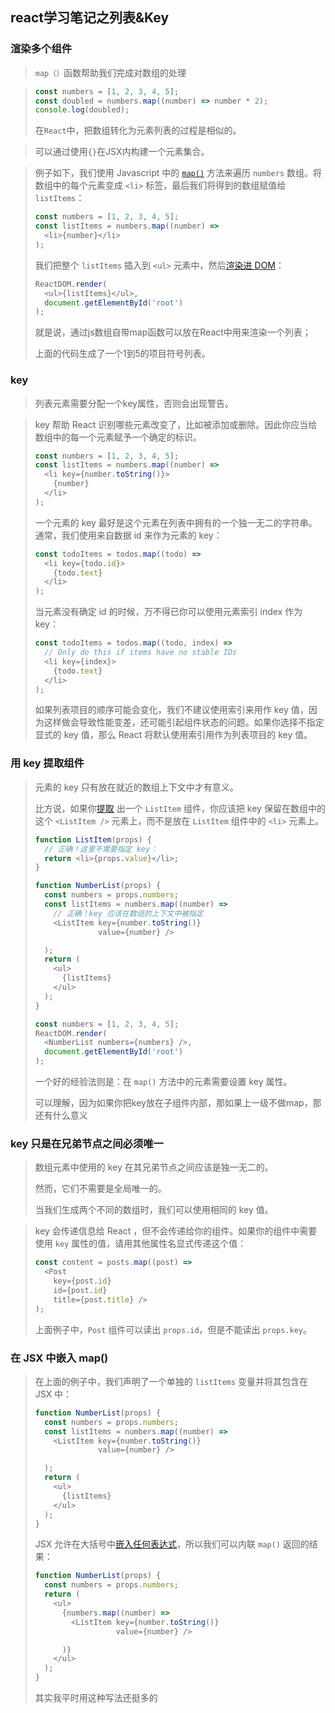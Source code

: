 ## react学习笔记之列表&Key

### 渲染多个组件

> `map（）`函数帮助我们完成对数组的处理

> ```js
> const numbers = [1, 2, 3, 4, 5];
> const doubled = numbers.map((number) => number * 2);
> console.log(doubled);
> ```
>
> 在`React`中，把数组转化为元素列表的过程是相似的。

> 可以通过使用`{}`在JSX内构建一个元素集合。

> 例子如下，我们使用 Javascript 中的 [`map()`](https://developer.mozilla.org/en-US/docs/Web/JavaScript/Reference/Global_Objects/Array/map) 方法来遍历 `numbers` 数组。将数组中的每个元素变成 `<li>` 标签，最后我们将得到的数组赋值给 `listItems`：
>
> ```js
> const numbers = [1, 2, 3, 4, 5];
> const listItems = numbers.map((number) =>
>   <li>{number}</li>
> );
> ```
>
> 我们把整个 `listItems` 插入到 `<ul>` 元素中，然后[渲染进 DOM](https://react.docschina.org/docs/rendering-elements.html#rendering-an-element-into-the-dom)：
>
> ```js
> ReactDOM.render(
>   <ul>{listItems}</ul>,
>   document.getElementById('root')
> );
> ```
>
> 就是说，通过js数组自带map函数可以放在React中用来渲染一个列表；
>
> 上面的代码生成了一个1到5的项目符号列表。

### key

> 列表元素需要分配一个key属性，否则会出现警告。

> key 帮助 React 识别哪些元素改变了，比如被添加或删除。因此你应当给数组中的每一个元素赋予一个确定的标识。
>
> ```js
> const numbers = [1, 2, 3, 4, 5];
> const listItems = numbers.map((number) =>
>   <li key={number.toString()}>
>     {number}
>   </li>
> );
> ```
>
> 一个元素的 key 最好是这个元素在列表中拥有的一个独一无二的字符串。通常，我们使用来自数据 id 来作为元素的 key：
>
> ```js
> const todoItems = todos.map((todo) =>
>   <li key={todo.id}>
>     {todo.text}
>   </li>
> );
> ```
>
> 当元素没有确定 id 的时候，万不得已你可以使用元素索引 index 作为 key：
>
> ```js
> const todoItems = todos.map((todo, index) =>
>   // Only do this if items have no stable IDs
>   <li key={index}>
>     {todo.text}
>   </li>
> );
> ```
>
> 如果列表项目的顺序可能会变化，我们不建议使用索引来用作 key 值，因为这样做会导致性能变差，还可能引起组件状态的问题。如果你选择不指定显式的 key 值，那么 React 将默认使用索引用作为列表项目的 key 值。

### 用 key 提取组件

> 元素的 key 只有放在就近的数组上下文中才有意义。
>
> 比方说，如果你[提取](https://react.docschina.org/docs/components-and-props.html#extracting-components) 出一个 `ListItem` 组件，你应该把 key 保留在数组中的这个 `<ListItem />` 元素上，而不是放在 `ListItem` 组件中的 `<li>` 元素上。
>
> ```js
> function ListItem(props) {
>   // 正确！这里不需要指定 key：
>   return <li>{props.value}</li>;
> }
> 
> function NumberList(props) {
>   const numbers = props.numbers;
>   const listItems = numbers.map((number) =>
>     // 正确！key 应该在数组的上下文中被指定
>     <ListItem key={number.toString()}
>               value={number} />
> 
>   );
>   return (
>     <ul>
>       {listItems}
>     </ul>
>   );
> }
> 
> const numbers = [1, 2, 3, 4, 5];
> ReactDOM.render(
>   <NumberList numbers={numbers} />,
>   document.getElementById('root')
> );
> ```
>
> 一个好的经验法则是：在 `map()` 方法中的元素需要设置 key 属性。
>
> 可以理解，因为如果你把key放在子组件内部，那如果上一级不做map，那还有什么意义

### key 只是在兄弟节点之间必须唯一

> 数组元素中使用的 key 在其兄弟节点之间应该是独一无二的。
>
> 然而，它们不需要是全局唯一的。
>
> 当我们生成两个不同的数组时，我们可以使用相同的 key 值。

> key 会传递信息给 React ，但不会传递给你的组件。如果你的组件中需要使用 `key` 属性的值，请用其他属性名显式传递这个值：
>
> ```js
> const content = posts.map((post) =>
>   <Post
>     key={post.id}
>     id={post.id}
>     title={post.title} />
> );
> ```
>
> 上面例子中，`Post` 组件可以读出 `props.id`，但是不能读出 `props.key`。

### 在 JSX 中嵌入 map()

> 在上面的例子中，我们声明了一个单独的 `listItems` 变量并将其包含在 JSX 中：
>
> ```js
> function NumberList(props) {
>   const numbers = props.numbers;
>   const listItems = numbers.map((number) =>
>     <ListItem key={number.toString()}
>               value={number} />
> 
>   );
>   return (
>     <ul>
>       {listItems}
>     </ul>
>   );
> }
> ```
>
> JSX 允许在大括号中[嵌入任何表达式](https://react.docschina.org/docs/introducing-jsx.html#embedding-expressions-in-jsx)，所以我们可以内联 `map()` 返回的结果：
>
> ```js
> function NumberList(props) {
>   const numbers = props.numbers;
>   return (
>     <ul>
>       {numbers.map((number) =>
>         <ListItem key={number.toString()}
>                   value={number} />
> 
>       )}
>     </ul>
>   );
> }
> ```
>
> 其实我平时用这种写法还挺多的
